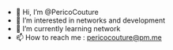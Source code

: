 - 👋 Hi, I’m @PericoCouture
- 👀 I’m interested in networks and development
- 🌱 I’m currently learning network
- 📫 How to reach me : pericocouture@pm.me
